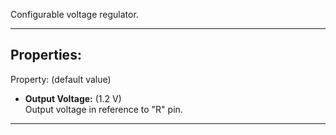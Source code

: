 Configurable voltage regulator.

---

## Properties:

Property: (default value)

- **Output Voltage:** (1.2 V) <br>
   Output voltage in reference to "R" pin. <br>

---
